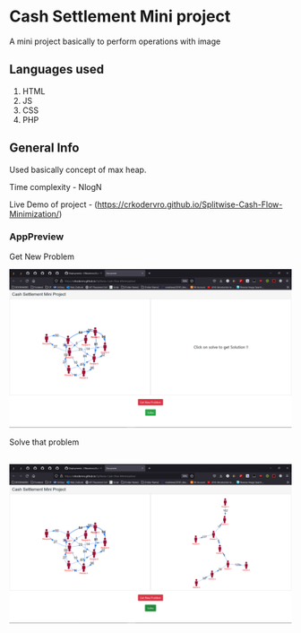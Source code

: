 # Cash Settlement Mini project

A mini project basically to perform operations with image

## Languages used
1. HTML
2. JS
3. CSS
4. PHP

## General Info

Used basically concept of max heap.

Time complexity - NlogN

Live Demo of project - (https://crkodervro.github.io/Splitwise-Cash-Flow-Minimization/)

### AppPreview

Get New Problem <br />
<p align="center">
  <img src="Solve problem (2).png" width="700" alt="accessibility text">
</p>
Solve that problem <br /><br />
<p align="center">
  <img src="Solve problem (1).png" width="700" alt="accessibility text">
</p>


